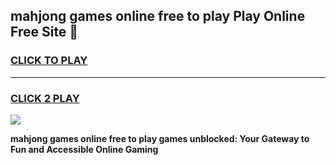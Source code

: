 
## mahjong games online free to play Play Online Free Site 👋
<h3>
<a href="https://download.freeplayer.one?title=mahjong_games_online_free_to_play&ref=21F">CLICK TO PLAY</a></h3>
<hr>

<h3>
<a href="https://download.freeplayer.one?title=mahjong_games_online_free_to_play&ref=21F">CLICK 2 PLAY</a>
  
</h3>

<a href="https://download.freeplayer.one?title=mahjong_games_online_free_to_play&ref=21F"><img src="https://cdnb.artstation.com/p/assets/images/images/032/539/853/original/anto-thomas-button-gif.gif"></a>


**mahjong games online free to play games unblocked: Your Gateway to Fun and Accessible Online Gaming**

